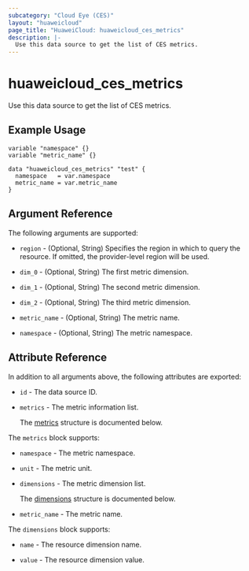 ```yaml
---
subcategory: "Cloud Eye (CES)"
layout: "huaweicloud"
page_title: "HuaweiCloud: huaweicloud_ces_metrics"
description: |-
  Use this data source to get the list of CES metrics.
---
```


# huaweicloud_ces_metrics

Use this data source to get the list of CES metrics.

## Example Usage

```hcl
variable "namespace" {}
variable "metric_name" {}

data "huaweicloud_ces_metrics" "test" {
  namespace   = var.namespace
  metric_name = var.metric_name
}
```

## Argument Reference

The following arguments are supported:

* `region` - (Optional, String) Specifies the region in which to query the resource.
  If omitted, the provider-level region will be used.

* `dim_0` - (Optional, String) The first metric dimension.

* `dim_1` - (Optional, String) The second metric dimension.

* `dim_2` - (Optional, String) The third metric dimension.

* `metric_name` - (Optional, String) The metric name.

* `namespace` - (Optional, String) The metric namespace.

## Attribute Reference

In addition to all arguments above, the following attributes are exported:

* `id` - The data source ID.

* `metrics` - The metric information list.

  The [metrics](#metrics_struct) structure is documented below.

<a name="metrics_struct"></a>
The `metrics` block supports:

* `namespace` - The metric namespace.

* `unit` - The metric unit.

* `dimensions` - The metric dimension list.

  The [dimensions](#metrics_dimensions_struct) structure is documented below.

* `metric_name` - The metric name.

<a name="metrics_dimensions_struct"></a>
The `dimensions` block supports:

* `name` - The resource dimension name.

* `value` - The resource dimension value.
